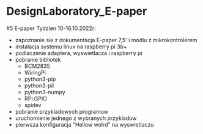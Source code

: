 # DesignLaboratory_E-paper
#5 E-paper
Tydzien 10-16.10.2022r:
  - zapoznanie sie z dokumentacja E-paper 7,5' i modlu z mikrokontrolerem
  - instalacja systemu linux na raspberry pi 3b+
  - podlaczenie adaptera, wyswietlacza i raspberry pi
  - pobranie bibliotek 
    - BCM2835
    - WiringPi
    - python3-pip
    - python3-pil
    - python3-numpy
    - RPi.GPIO
    - spidev
  - pobranie przykladowych programow
  - uruchomienie jednego z wybranych przykladow
  - pierwsza konfiguracja "Hellow wolrd" na wyswietlaczu
    
